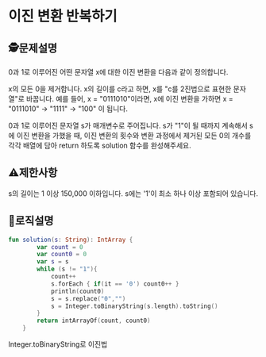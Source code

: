 이진 변환 반복하기
=
## 🕵️문제설명
0과 1로 이루어진 어떤 문자열 x에 대한 이진 변환을 다음과 같이 정의합니다.

x의 모든 0을 제거합니다.
x의 길이를 c라고 하면, x를 "c를 2진법으로 표현한 문자열"로 바꿉니다.
예를 들어, x = "0111010"이라면, x에 이진 변환을 가하면 x = "0111010" -> "1111" -> "100" 이 됩니다.

0과 1로 이루어진 문자열 s가 매개변수로 주어집니다. s가 "1"이 될 때까지 계속해서 s에 이진 변환을 가했을 때, 이진 변환의 횟수와 변환 과정에서 제거된 모든 0의 개수를 각각 배열에 담아 return 하도록 solution 함수를 완성해주세요.
## ⚠️제한사항

s의 길이는 1 이상 150,000 이하입니다.
s에는 '1'이 최소 하나 이상 포함되어 있습니다.


## 🔎로직설명
```kotlin
fun solution(s: String): IntArray {
        var count = 0
        var count0 = 0
        var s = s
        while (s != "1"){
            count++
            s.forEach { if(it == '0') count0++ }
            println(count0)
            s = s.replace("0","")
            s = Integer.toBinaryString(s.length).toString()
        }
        return intArrayOf(count, count0)
    }
```
Integer.toBinaryString로 이진법